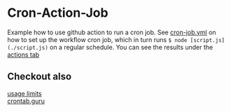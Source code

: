 # Cron-Action-Job

Example how to use github action to run a cron job.
See [cron-job.yml](./.github/workflows/cron-job.yml) on how to set up the workflow cron job, which in turn runs `$ node [script.js](./script.js)` on a regular schedule.
You can see the  results under the [actions tab](https://github.com/Fraasi/action-test/actions?query=workflow%3Acron-job.yml)

## Checkout also

[usage limits](https://help.github.com/en/actions/reference/workflow-syntax-for-github-actions#usage-limits)  
[crontab.guru](https://crontab.guru/)


